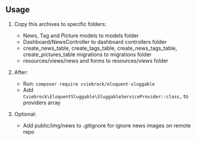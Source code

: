 ## Usage
1. Copy this archives to specific folders:
    - News, Tag and Picture models to models folder 
    - Dashboard/NewsController to dashboard controllers folder 
    - create_news_table, create_tags_table, create_news_tags_table, create_pictures_table migrations to migrations folder
    - resources/views/news and forms to resources/views folder
3. After:
    - Run: `composer require cviebrock/eloquent-sluggable`
    - Add `Cviebrock\EloquentSluggable\SluggableServiceProvider::class,` to providers array

2. Optional:
    - Add public/img/news to .gitignore for ignore news images on remote repo